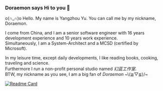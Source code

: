 
### Doraemon says Hi to you 👋 
o(∩_∩)o Hello. My name is Yangzhou Yu. You can call me by my nickname, Doraemon. 

I come from China, and I am a senior software engineer with 16 years development experience and 10 years work experience.   
Simultaneously, I am a System-Architect and a MCSD (certified by Microsoft). 

In my leisure time, except daily developments, I like reading books, cooking, traveling and science.   
Furthermore I run a non-profit personal studio named *幻蓝工作室*.   
BTW, my nickname as you see, I am a big fan of *Doraemon* ~\\(≧▽≦)/~   

<!--
**DoraemonYu/doraemonyu** is a ✨ _special_ ✨ repository because its `README.md` (this file) appears on your GitHub profile.

Here are some ideas to get you started:

- 🔭 I’m currently working on ...
- 🌱 I’m currently learning ...
- 👯 I’m looking to collaborate on ...
- 🤔 I’m looking for help with ...
- 💬 Ask me about ...
- 📫 How to reach me: ...
- 😄 Pronouns: ...
- ⚡ Fun fact: ...
-->


[![Readme Card](https://github-readme-stats.vercel.app/api?username=doraemonyu&show_icons=true&hide=contribs)](https://doraemonyu.github.io) 
